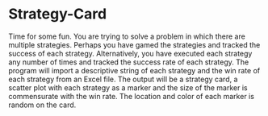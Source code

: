 # Strategy-Card

Time for some fun.  You are trying to solve a problem in which there are multiple strategies. Perhaps you have gamed the strategies
and tracked the success of each strategy.  Alternatively, you have executed each strategy any number of times and tracked the
success rate of each strategy.  The program will import a descriptive string of each strategy and the win rate of each strategy
from an Excel file.  The output will be a strategy card, a scatter plot with each strategy as a marker and the size of the marker
is commensurate with the win rate.  The location and color of each marker is random on the card.
